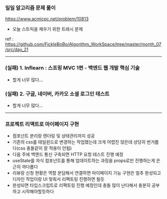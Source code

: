 ### 일일 알고리즘 문제 풀이

https://www.acmicpc.net/problem/10813

- 오늘 스트릭을 채우기 위한 트래시 문제

ref : https://github.com/FickleBoBo/Algorithm_WorkSpace/tree/master/month_07/src/day_21

---

### (실패) 1. Inflearn : 스프링 MVC 1편 - 백엔드 웹 개발 핵심 기술

- 할게 너무 많다...

### (실패) 2. 구글, 네이버, 카카오 소셜 로그인 테스트

- 할게 너무 많다...

---

### 프로젝트 리액트로 마이페이지 구현

- 컴포넌트 분리랑 렌더링 및 상태관리까지 성공
- 기존의 css를 테일윈드로 변경하는 작업했는데 크게 어렵진 않은데 상당히 번거롭다(css 충돌같이 잘 적용이 안됨)
- 다음 주에 백엔드 통신 구축되면 HTTP 요청 테스트 진행 예정
- useState를 자식 컴포넌트를 통해 업데이트하는 과정을 props로만 진행하는게 은근히 까다롭다
- 리뷰랑 신청 현황은 역할 분담해서 연결하면 마이페이지 기능 구현은 얼추 완성되고 디자인 작업이랑 UI 맞춰서 리팩토링 진행하면 될듯
- 완성되면 타입스크립트로 리팩토링 진행 예정인데 충돌 많이 난다해서 충분히 공부하고 시작해야할듯하다
